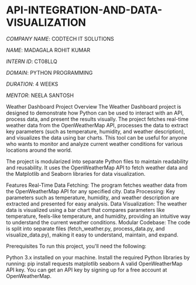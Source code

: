 # API-INTEGRATION-AND-DATA-VISUALIZATION


*COMPANY NAME*: CODTECH IT SOLUTIONS

*NAME*: MADAGALA ROHIT KUMAR


*INTERN ID*: CT08LLQ

*DOMAIN*: PYTHON PROGRAMMING

*DURATION*: 4 WEEKS


*MENTOR*: NEELA SANTOSH

Weather Dashboard Project
Overview
The Weather Dashboard project is designed to demonstrate how Python can be used to interact with an API, process data, and present the results visually. The project fetches real-time weather data from the OpenWeatherMap API, processes the data to extract key parameters (such as temperature, humidity, and weather description), and visualizes the data using bar charts. This tool can be useful for anyone who wants to monitor and analyze current weather conditions for various locations around the world.

The project is modularized into separate Python files to maintain readability and reusability. It uses the OpenWeatherMap API to fetch weather data and the Matplotlib and Seaborn libraries for data visualization.

Features
Real-Time Data Fetching: The program fetches weather data from the OpenWeatherMap API for any specified city.
Data Processing: Key parameters such as temperature, humidity, and weather description are extracted and presented for easy analysis.
Data Visualization: The weather data is visualized using a bar chart that compares parameters like temperature, feels-like temperature, and humidity, providing an intuitive way to understand the current weather conditions.
Modular Codebase: The code is split into separate files (fetch_weather.py, process_data.py, and visualize_data.py), making it easy to understand, maintain, and expand.

Prerequisites
To run this project, you'll need the following:

Python 3.x installed on your machine.
Install the required Python libraries by running:
pip install requests matplotlib seaborn
A valid OpenWeatherMap API key. You can get an API key by signing up for a free account at OpenWeatherMap.
